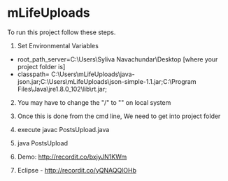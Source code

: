 # mLifeUploads

To run this project follow these steps.

1. Set Environmental Variables
- root_path_server=C:\Users\Syliva Navachundar\Desktop [where your project folder is]
- classpath= C:\Users\mLifeUploads\java-json.jar;C:\Users\mLifeUploads\json-simple-1.1.jar;C:\Program Files\Java\jre1.8.0_102\lib\rt.jar;

2. You may have to change the "/" to "\" on local system

3. Once this is done from the cmd line, We need to get into project folder

4. execute javac PostsUpload.java

5. java PostsUpload

6. Demo: http://recordit.co/bxjyJN1KWm

7. Eclipse - http://recordit.co/yQNAQQlOHb
